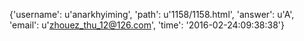 {'username': u'anarkhyiming', 'path': u'1158/1158.html', 'answer': u'A', 'email': u'zhouez_thu_12@126.com', 'time': '2016-02-24:09:38:38'}